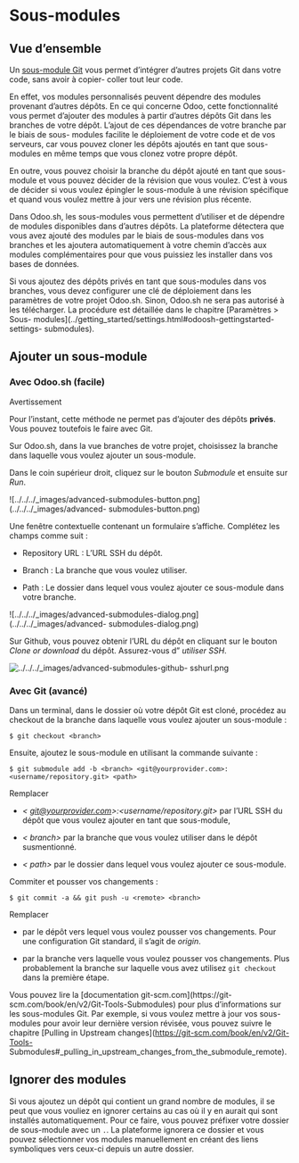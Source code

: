 # Sous-modules

## Vue d’ensemble

Un [sous-module Git](https://git-scm.com/book/en/v2/Git-Tools-Submodules) vous
permet d’intégrer d’autres projets Git dans votre code, sans avoir à copier-
coller tout leur code.

En effet, vos modules personnalisés peuvent dépendre des modules provenant
d’autres dépôts. En ce qui concerne Odoo, cette fonctionnalité vous permet
d’ajouter des modules à partir d’autres dépôts Git dans les branches de votre
dépôt. L’ajout de ces dépendances de votre branche par le biais de sous-
modules facilite le déploiement de votre code et de vos serveurs, car vous
pouvez cloner les dépôts ajoutés en tant que sous-modules en même temps que
vous clonez votre propre dépôt.

En outre, vous pouvez choisir la branche du dépôt ajouté en tant que sous-
module et vous pouvez décider de la révision que vous voulez. C’est à vous de
décider si vous voulez épingler le sous-module à une révision spécifique et
quand vous voulez mettre à jour vers une révision plus récente.

Dans Odoo.sh, les sous-modules vous permettent d’utiliser et de dépendre de
modules disponibles dans d’autres dépôts. La plateforme détectera que vous
avez ajouté des modules par le biais de sous-modules dans vos branches et les
ajoutera automatiquement à votre chemin d’accès aux modules complémentaires
pour que vous puissiez les installer dans vos bases de données.

Si vous ajoutez des dépôts privés en tant que sous-modules dans vos branches,
vous devez configurer une clé de déploiement dans les paramètres de votre
projet Odoo.sh. Sinon, Odoo.sh ne sera pas autorisé à les télécharger. La
procédure est détaillée dans le chapitre [Paramètres > Sous-
modules](../getting_started/settings.html#odoosh-gettingstarted-settings-
submodules).

## Ajouter un sous-module

### Avec Odoo.sh (facile)

Avertissement

Pour l’instant, cette méthode ne permet pas d’ajouter des dépôts **privés**.
Vous pouvez toutefois le faire avec Git.

Sur Odoo.sh, dans la vue branches de votre projet, choisissez la branche dans
laquelle vous voulez ajouter un sous-module.

Dans le coin supérieur droit, cliquez sur le bouton _Submodule_ et ensuite sur
_Run_.

![../../../_images/advanced-submodules-button.png](../../../_images/advanced-
submodules-button.png)

Une fenêtre contextuelle contenant un formulaire s’affiche. Complétez les
champs comme suit :

  * Repository URL : L’URL SSH du dépôt.

  * Branch : La branche que vous voulez utiliser.

  * Path : Le dossier dans lequel vous voulez ajouter ce sous-module dans votre branche.

![../../../_images/advanced-submodules-dialog.png](../../../_images/advanced-
submodules-dialog.png)

Sur Github, vous pouvez obtenir l’URL du dépôt en cliquant sur le bouton
_Clone or download_ du dépôt. Assurez-vous d” _utiliser SSH_.

![../../../_images/advanced-submodules-github-
sshurl.png](../../../_images/advanced-submodules-github-sshurl.png)

### Avec Git (avancé)

Dans un terminal, dans le dossier où votre dépôt Git est cloné, procédez au
checkout de la branche dans laquelle vous voulez ajouter un sous-module :

    
    
    $ git checkout <branch>
    

Ensuite, ajoutez le sous-module en utilisant la commande suivante :

    
    
    $ git submodule add -b <branch> <git@yourprovider.com>:<username/repository.git> <path>
    

Remplacer

  * _< git@yourprovider.com>:<username/repository.git>_ par l’URL SSH du dépôt que vous voulez ajouter en tant que sous-module,

  * _< branch>_ par la branche que vous voulez utiliser dans le dépôt susmentionné.

  * _< path>_ par le dossier dans lequel vous voulez ajouter ce sous-module.

Commiter et pousser vos changements :

    
    
    $ git commit -a && git push -u <remote> <branch>
    

Remplacer

  * <remote> par le dépôt vers lequel vous voulez pousser vos changements. Pour une configuration Git standard, il s’agit de _origin_.

  * <branch> par la branche vers laquelle vous voulez pousser vos changements. Plus probablement la branche sur laquelle vous avez utilisez `git checkout` dans la première étape.

Vous pouvez lire la [documentation git-scm.com](https://git-
scm.com/book/en/v2/Git-Tools-Submodules) pour plus d’informations sur les
sous-modules Git. Par exemple, si vous voulez mettre à jour vos sous-modules
pour avoir leur dernière version révisée, vous pouvez suivre le chapitre
[Pulling in Upstream changes](https://git-scm.com/book/en/v2/Git-Tools-
Submodules#_pulling_in_upstream_changes_from_the_submodule_remote).

## Ignorer des modules

Si vous ajoutez un dépôt qui contient un grand nombre de modules, il se peut
que vous vouliez en ignorer certains au cas où il y en aurait qui sont
installés automatiquement. Pour ce faire, vous pouvez préfixer votre dossier
de sous-module avec un `.`. La plateforme ignorera ce dossier et vous pouvez
sélectionner vos modules manuellement en créant des liens symboliques vers
ceux-ci depuis un autre dossier.

